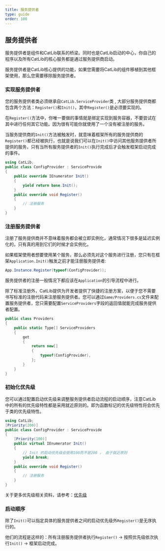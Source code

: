 ```yaml
---
title: 服务提供者
type: guide
order: 100
---
```


## 服务提供者

服务提供者是组件和CatLib联系的桥梁。同时也是CatLib启动的中心，你自己的程序以及所有CatLib的核心服务都是通过服务提供商启动。

<p class="tip">服务提供者是CatLib核心提供的功能，如果您需要将CatLib的组件移植到其他框架使用，那么您需要移除服务提供者。</p>

### 实现服务提供者

您的服务提供者类必须继承自`CatLib.ServiceProvider`类 , 大部分服务提供商都包含两个方法：`Register()`和`Init()`，其中`Register()`是必须要实现的。

在`Register()`方法中，你唯一要做的事情就是绑定实现到服务容器，不要尝试在其中进行任何其它功能。因为很有可能你就使用了一个没有被注册的服务。

当服务提供商的`Init()`方法被触发时，就意味着框架所有的服务提供商的`Register()`都已经被执行，也就是说我们可以在`Init()`中访问其他服务提供者所提供的服务，只有当所有服务提供者的`Init()`执行完成后才会触发框架启动完成的事件。

``` csharp
using CatLib;
public class ConfigProvider : ServiceProvide
{
    public override IEnumerator Init()
    {
        yield return base.Init();
    }
    public override void Register()
    {
        // 注册服务
    }
}
```

### 注册服务提供者

<p class="tip">注册了服务提供商并不意味着服务都会被立即实例化，通常情况下很多是延迟实例化的，只有真的用到它们的时候才会实例化。</p>

如果框架使用者想要使用某个服务，那么必须先对这个服务进行注册，您只有在框架`Application.Init()`触发之前才能注册服务提供者:

``` csharp
App.Instance.Register(typeof(ConfigProvider));
```

服务提供者的注册一般情况下都应该在`Application`的引导流程中进行。

除了标准注册外，CatLib提供为开发者提供了快捷的注册方案，以便于您不需要书写标准的注册代码来注册服务提供者。您可以通过`Game/Providers.cs`文件来配置服务提供者，您只需要配置`ServiceProviders`字段的返回值就能完成服务提供者配置。

``` csharp
public class Providers
{
    public static Type[] ServiceProviders
    {
        get
        {
            return new[]
            {
                typeof(ConfigProvider),
            };
        }
    }
}
```

### 初始化优先级

您可以通过配置启动优先级来调整服务提供者启动流程的启动顺序，注意CatLib中的所有的优先级特性都是采用就近原则的。即为函数标记的优先级特性将会优先于类的优先级特性。

``` csharp
using CatLib;
[Priority(200)]
public class ConfigProvider : ServiceProvide
{
    [Priority(100)]
    public virtual IEnumerator Init()
    {
        // Init 的启动优先级会使用100而不是200 ， 由于就近原则
        yield break;
    }
    public override void Register()
    {
        // 注册服务
    }
}
```

关于更多优先级相关资料，请参考：[优先级](../core.html#优先级)

### 启动顺序

除了`Init()`可以指定具体的服务提供者之间的启动优先级外`Register()`是无序执行的。

他们的流程是这样的：所有注册服务提供者执行`Register()` -> 按照优先级依次执行`Init()` -> 框架启动完成。